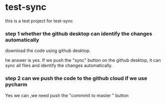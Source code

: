 # test-sync
this is a test project for test-sync

### step 1 whether the github desktop can identify the changes automatically
download the code using github desktop. 

he answer is yes. If we push the "sync" button on the github desktop, it can sync all files and identify the changes automatically.


### step 2 can we push the code to the github cloud if we use pycharm
Yes we can ,we need push the "commmit to master " button